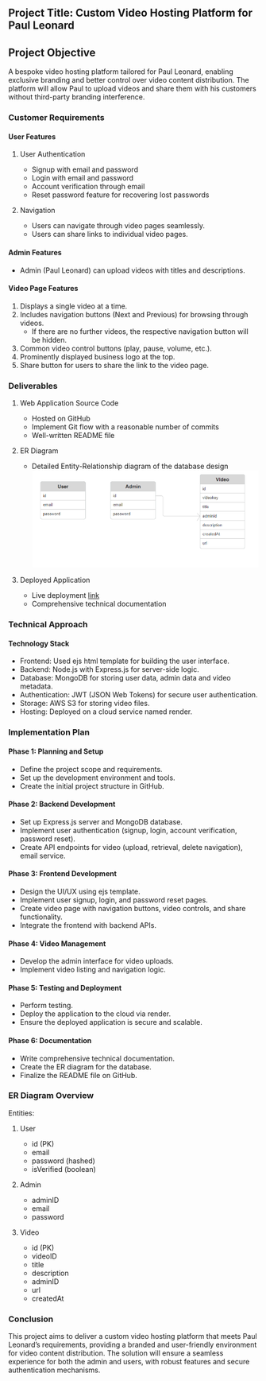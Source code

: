 
## Project Title: Custom Video Hosting Platform for Paul Leonard

## Project Objective
A bespoke video hosting platform tailored for Paul Leonard, enabling exclusive branding and better control over video content distribution. The platform will allow Paul to upload videos and share them with his customers without third-party branding interference.

### Customer Requirements

#### User Features
1. User Authentication
   - Signup with email and password
   - Login with email and password
   - Account verification through email
   - Reset password feature for recovering lost passwords

2. Navigation
   - Users can navigate through video pages seamlessly.
   - Users can share links to individual video pages.

#### Admin Features
- Admin (Paul Leonard) can upload videos with titles and descriptions.

#### Video Page Features
1. Displays a single video at a time.
2. Includes navigation buttons (Next and Previous) for browsing through videos.
   - If there are no further videos, the respective navigation button will be hidden.
3. Common video control buttons (play, pause, volume, etc.).
4. Prominently displayed business logo at the top.
5. Share button for users to share the link to the video page.

### Deliverables
1. Web Application Source Code
   - Hosted on GitHub
   - Implement Git flow with a reasonable number of commits
   - Well-written README file

2. ER Diagram
   - Detailed Entity-Relationship diagram of the database design
   ![Screenshot of er-diagram.](./public/logo/er-diagram.png)

3. Deployed Application
   - Live deployment [link](https://video-platform-du1s.onrender.com)
   - Comprehensive technical documentation

### Technical Approach

#### Technology Stack
- Frontend: Used ejs html template for building the user interface.
- Backend: Node.js with Express.js for server-side logic.
- Database: MongoDB for storing user data, admin data and video metadata.
- Authentication: JWT (JSON Web Tokens) for secure user authentication.
- Storage: AWS S3 for storing video files.
- Hosting: Deployed on a cloud service named render.

### Implementation Plan

#### Phase 1: Planning and Setup
- Define the project scope and requirements.
- Set up the development environment and tools.
- Create the initial project structure in GitHub.

#### Phase 2: Backend Development
- Set up Express.js server and MongoDB database.
- Implement user authentication (signup, login, account verification, password reset).
- Create API endpoints for video (upload, retrieval, delete navigation), email service.

#### Phase 3: Frontend Development
- Design the UI/UX using ejs template.
- Implement user signup, login, and password reset pages.
- Create video page with navigation buttons, video controls, and share functionality.
- Integrate the frontend with backend APIs.

#### Phase 4: Video Management
- Develop the admin interface for video uploads.
- Implement video listing and navigation logic.

#### Phase 5: Testing and Deployment
- Perform testing.
- Deploy the application to the cloud via render.
- Ensure the deployed application is secure and scalable.

#### Phase 6: Documentation
- Write comprehensive technical documentation.
- Create the ER diagram for the database.
- Finalize the README file on GitHub.

### ER Diagram Overview
Entities:
1. User
   - id (PK)
   - email
   - password (hashed)
   - isVerified (boolean)

2. Admin
   - adminID
   - email
   - password

3. Video
   - id (PK)
   - videoID
   - title
   - description
   - adminID
   - url
   - createdAt


### Conclusion
This project aims to deliver a custom video hosting platform that meets Paul Leonard’s requirements, providing a branded and user-friendly environment for video content distribution. The solution will ensure a seamless experience for both the admin and users, with robust features and secure authentication mechanisms.

